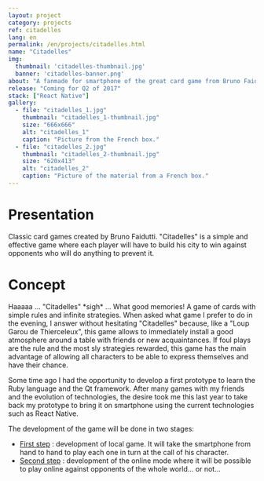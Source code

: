 ```yaml
---
layout: project
category: projects
ref: citadelles
lang: en
permalink: /en/projects/citadelles.html
name: "Citadelles"
img:
  thumbnail: 'citadelles-thumbnail.jpg'
  banner: 'citadelles-banner.png'
about: "A fanmade for smartphone of the great card game from Bruno Faidutti."
release: "Coming for Q2 of 2017"
stack: ["React Native"]
gallery:
  - file: "citadelles_1.jpg"
    thumbnail: "citadelles_1-thumbnail.jpg"
    size: "666x666"
    alt: "citadelles_1"
    caption: "Picture from the French box."
  - file: "citadelles_2.jpg"
    thumbnail: "citadelles_2-thumbnail.jpg"
    size: "620x413"
    alt: "citadelles_2"
    caption: "Picture of the material from a French box."
---
```

# Presentation

Classic card games created by Bruno Faidutti. "Citadelles" is a simple and effective game where each player will have to build his city to win against opponents who will do anything to prevent it.

# Concept

Haaaaa ... "Citadelles" \*sigh\* ... What good memories! A game of cards with simple rules and infinite strategies. When asked what game I prefer to do in the evening, I answer without hesitating "Citadelles" because, like a "Loup Garou de Thierceleux", this game allows to immediately install a good atmosphere around a table with friends or new acquaintances. If foul plays are the rule and the most sly strategies rewarded, this game has the main advantage of allowing all characters to be able to express themselves and have their chance.

Some time ago I had the opportunity to develop a first prototype to learn the Ruby language and the Qt framework. After many games with my friends and the evolution of technologies, the desire took me this last year to take back my prototype to bring it on smartphone using the current technologies such as React Native.

The development of the game will be done in two stages:

- <u>First step</u> : development of local game. It will take the smartphone from hand to hand to play each one in turn at the call of his character.
- <u>Second step</u> : development of the online mode where it will be possible to play online against opponents of the whole world... or not...
